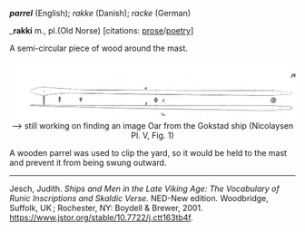 **_parrel_** (English); _rakke_ (Danish); _racke_ (German)

_**rakki** m., pl.(Old Norse) [citations: [prose](https://onp.ku.dk/onp/onp.php?c514861)/[poetry](https://lexiconpoeticum.org/m.php?p=lemma&i=66385)]

 A semi-circular piece of wood around the mast.  

<div align="center">
  
  ![oar from Gokstad ship](../images/Nicolaysen_Oars.png)  --> still working on finding an image 
  Oar from the Gokstad ship (Nicolaysen Pl. V, Fig. 1)

</div>

A wooden parrel was used to clip the yard, so it would be held to the mast and prevent it from being swung outward.

---

  Jesch, Judith. _Ships and Men in the Late Viking Age: The Vocabulary of Runic Inscriptions and Skaldic Verse._ NED-New edition. Woodbridge, Suffolk, UK ; Rochester, NY: 
Boydell & Brewer, 2001. https://www.jstor.org/stable/10.7722/j.ctt163tb4f.



